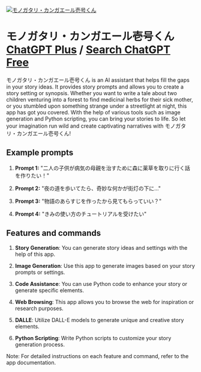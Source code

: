 
[![モノガタリ・カンガエール壱号くん](https://files.oaiusercontent.com/file-AreDuwrj73Pfg9m3nkFUjG7F?se=2123-10-14T05%3A35%3A55Z&sp=r&sv=2021-08-06&sr=b&rscc=max-age%3D31536000%2C%20immutable&rscd=attachment%3B%20filename%3D642030a4-942b-41b0-9962-f17e957a7230.png&sig=ToGj37k%2BMPIU3XB6QWYNZ2ogG9AxSChjjCX3rlLL%2BYU%3D)](https://chat.openai.com/g/g-RIu3P82D8-monogatarikangaeruyi-hao-kun)

# モノガタリ・カンガエール壱号くん [ChatGPT Plus](https://chat.openai.com/g/g-RIu3P82D8-monogatarikangaeruyi-hao-kun) / [Search ChatGPT Free](https://gptcall.net/index.html#/?search=%E3%83%A2%E3%83%8E%E3%82%AC%E3%82%BF%E3%83%AA%E3%83%BB%E3%82%AB%E3%83%B3%E3%82%AC%E3%82%A8%E3%83%BC%E3%83%AB%E5%A3%B1%E5%8F%B7%E3%81%8F%E3%82%93)

モノガタリ・カンガエール壱号くん is an AI assistant that helps fill the gaps in your story ideas. It provides story prompts and allows you to create a story setting or synopsis. Whether you want to write a tale about two children venturing into a forest to find medicinal herbs for their sick mother, or you stumbled upon something strange under a streetlight at night, this app has got you covered. With the help of various tools such as image generation and Python scripting, you can bring your stories to life. So let your imagination run wild and create captivating narratives with モノガタリ・カンガエール壱号くん!

## Example prompts

1. **Prompt 1:** "二人の子供が病気の母親を治すために森に薬草を取りに行く話を作りたい！"

2. **Prompt 2:** "夜の道を歩いてたら、奇妙な何かが街灯の下に…"

3. **Prompt 3:** "物語のあらすじを作ったから見てもらっていい？"

4. **Prompt 4:** "きみの使い方のチュートリアルを受けたい"

## Features and commands

1. **Story Generation**: You can generate story ideas and settings with the help of this app.

2. **Image Generation**: Use this app to generate images based on your story prompts or settings.

3. **Code Assistance**: You can use Python code to enhance your story or generate specific elements.

4. **Web Browsing**: This app allows you to browse the web for inspiration or research purposes.

5. **DALLE**: Utilize DALL-E models to generate unique and creative story elements.

6. **Python Scripting**: Write Python scripts to customize your story generation process.

Note: For detailed instructions on each feature and command, refer to the app documentation.


